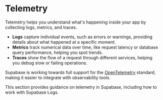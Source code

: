 # Telemetry

Telemetry helps you understand what's happening inside your app by collecting logs, metrics, and traces.

- **Logs** capture individual events, such as errors or warnings, providing details about what happened at a specific moment.
- **Metrics** track numerical data over time, like request latency or database query performance, helping you spot trends.
- **Traces** show the flow of a request through different services, helping you debug slow or failing operations.

Supabase is working towards full support for the [OpenTelemetry](https://opentelemetry.io/) standard, making it easier to integrate with observability tools.

This section provides guidance on telemetry in Supabase, including how to work with Supabase Logs.
